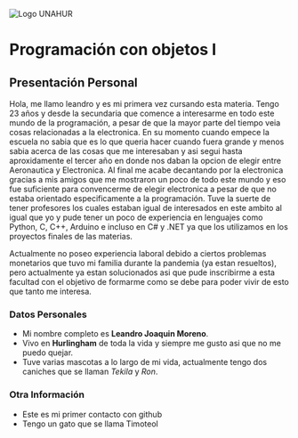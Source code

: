 ![Logo UNAHUR](./UNAHUR.png)

# Programación con objetos I
## Presentación Personal

Hola, me llamo leandro y es mi primera vez cursando esta materia. Tengo 23 años y desde la secundaria que comence a interesarme en todo este mundo de la programación, a pesar de que la mayor parte del tiempo veia cosas relacionadas a la electronica.
En su momento cuando empece la escuela no sabia que es lo que queria hacer cuando fuera grande y menos sabia acerca de las cosas que me interesaban y asi segui hasta aproxidamente el tercer año en donde nos daban la opcion de elegir entre Aeronautica y Electronica. Al final me acabe decantando por la electronica gracias a mis amigos que me mostraron un poco de todo este mundo y eso fue suficiente para convencerme de elegir electronica a pesar de que no estaba orientado especificamente a la programación. Tuve la suerte de tener profesores los cuales estaban igual de interesados en este ambito al igual que yo y pude tener un poco de experiencia en lenguajes como Python, C, C++,  Arduino e incluso en C# y .NET ya que los utilizamos en los proyectos finales de las materias.

Actualmente no poseo experiencia laboral debido a ciertos problemas monetarios que tuvo mi familia durante la pandemia (ya estan resueltos), pero actualmente ya estan solucionados asi que pude inscribirme a esta facultad con el objetivo de formarme como se debe para poder vivir de esto que tanto me interesa.

### Datos Personales
- Mi nombre completo es **Leandro Joaquin Moreno**.
- Vivo en **Hurlingham** de toda la vida y siempre me gusto asi que no me puedo quejar.
- Tuve varias mascotas a lo largo de mi vida, actualmente tengo dos caniches que se llaman _Tekila_ y _Ron_.


### Otra Información
- Este es mi primer contacto con github
- Tengo un gato que se llama Timoteol
